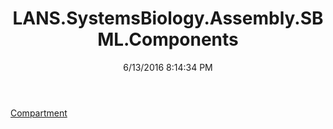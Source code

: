 ﻿---
title: LANS.SystemsBiology.Assembly.SBML.Components
date: 6/13/2016 8:14:34 PM
---

[Compartment](T-LANS.SystemsBiology.Assembly.SBML.Components.Compartment.html)
